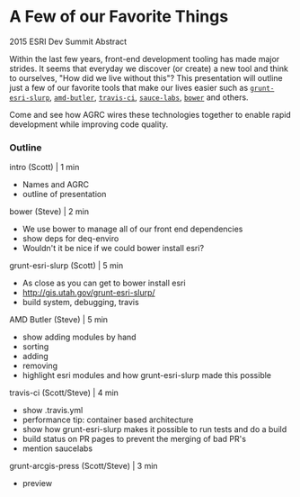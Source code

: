 A Few of our Favorite Things
============================
2015 ESRI Dev Summit Abstract

Within the last few years, front-end development tooling has made major strides. It seems that everyday we discover (or create) a new tool and think to ourselves, "How did we live without this"? This presentation will outline just a few of our favorite tools that make our lives easier such as [`grunt-esri-slurp`](https://github.com/steveoh/grunt-esri-slurp), [`amd-butler`](https://github.com/agrc/AmdButler), [`travis-ci`](https://travis-ci.org/), [`sauce-labs`](https://saucelabs.com/), [`bower`](http://bower.io/) and others.

Come and see how AGRC wires these technologies together to enable rapid development while improving code quality.


### Outline

intro (Scott) | 1 min
- Names and AGRC
- outline of presentation

bower (Steve) | 2 min
- We use bower to manage all of our front end dependencies
- show deps for deq-enviro
- Wouldn't it be nice if we could bower install esri?

grunt-esri-slurp (Scott) | 5 min
- As close as you can get to bower install esri
- http://gis.utah.gov/grunt-esri-slurp/
- build system, debugging, travis

AMD Butler (Steve) | 5 min
- show adding modules by hand
- sorting
- adding
- removing
- highlight esri modules and how grunt-esri-slurp made this possible

travis-ci (Scott/Steve) | 4 min
- show .travis.yml
- performance tip: container based architecture
- show how grunt-esri-slurp makes it possible to run tests and do a build
- build status on PR pages to prevent the merging of bad PR's
- mention saucelabs

grunt-arcgis-press (Scott/Steve) | 3 min
- preview

